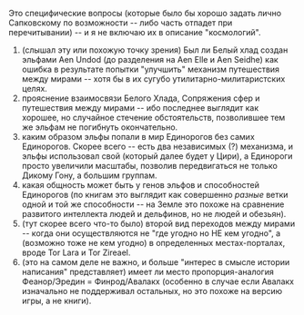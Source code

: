 Это специфические вопросы (которые было бы хорошо задать лично Сапковскому по возможности -- либо часть отпадет при перечитывании) -- и я не включаю их в описание "космологий".

1) (слышал эту или похожую точку зрения) Был ли Белый хлад создан эльфами Aen Undod (до разделения на Aen Elle и Aen Seidhe) как ошибка в результате попытки "улучшить" механизм путешествия между мирами --
   хотя бы в их сугубо утилитарно-милитаристских целях.
2) прояснение взаимосвязи Белого Хлада, Сопряжения сфер и путешествия между мирами -- ибо последнее выглядит как хорошее, но случайное стечение обстоятельств, позволившее тем же эльфам не погибнуть окончательно.
3) каким образом эльфы попали в мир Единорогов без самих Единорогов.
   Скорее всего -- есть два независимых (?) механизма, и эльфы использовал свой (который далее будет у Цири), а Единороги просто увеличили масштабы, позволив передвигаться не только Дикому Гону, а 
   большим группам.
4) какая общность может быть у генов эльфов и способностей Единорогов (по книгам это выглядит как совершенно _разные_ ветки одной и той же способности -- на Земле это похоже на сравнение 
   развитого интеллекта людей и дельфинов, но не людей и обезьян).
5) (тут скорее всего что-то было) второй вид переходов между мирами -- когда они осуществляются не "где угодно но НЕ кем угодно", а (возможно тоже не кем угодно) в определенных местах-порталах, 
   вроде Tor Lara и Tor Zireael.
6) (это на самом деле не важно, и больше "интерес в смысле истории написания" представляет) имеет ли место пропорция-аналогия Феанор/Эредин = Финрод/Авалакх (особенно в случае если Авалакх изначально не 
   поддерживал остальных, но это похоже на версию игры, а не книги).
